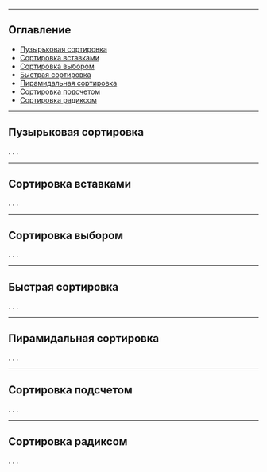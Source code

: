 
---

<!-- Оглавление -->
<h2>Оглавление</h2>
<nav>
  <ul>
    <li><a href="#раздел-1">Пузырьковая сортировка</a></li>
    <li><a href="#раздел-2">Сортировка вставками</a></li>
    <li><a href="#раздел-3">Сортировка выбором</a></li>
    <li><a href="#раздел-4">Быстрая сортировка</a></li>
    <li><a href="#раздел-5">Пирамидальная сортировка</a></li>
    <li><a href="#раздел-6">Сортировка подсчетом</a></li>
    <li><a href="#раздел-7">Сортировка радиксом</a></li>
  </ul>
</nav>

---

<!-- Разделы -->
<h2 id="раздел-1">Пузырьковая сортировка</h2>
    <p>. . .</p>

---

<h2 id="раздел-2">Сортировка вставками</h2>
    <p>. . .</p>

---

<h2 id="раздел-3">Сортировка выбором</h2>
    <p>. . .</p>

---

<h2 id="раздел-4">Быстрая сортировка</h2>
    <p>. . .</p>

---

<h2 id="раздел-5">Пирамидальная сортировка</h2>
    <p>. . .</p>

---

<h2 id="раздел-6">Сортировка подсчетом</h2>
    <p>. . .</p>

---

<h2 id="раздел-7">Сортировка радиксом</h2>
    <p>. . .</p>
